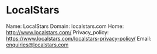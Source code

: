 
# LocalStars

Name: LocalStars
Domain: localstars.com
Home: http://www.localstars.com/
Privacy_policy: https://www.localstars.com/localstars-privacy-policy/
Email: enquiries@localstars.com
